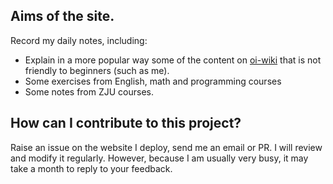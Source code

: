 ## Aims of the site.

Record my daily notes, including:
- Explain in a more popular way some of the content on [oi-wiki](https://oi-wiki.org/) that is not friendly to beginners (such as me).
- Some exercises from English, math and programming courses
- Some notes from ZJU courses.

## How can I contribute to this project?

Raise an issue on the website I deploy, send me an email or PR. I will review and modify it regularly. However, because I am usually very busy, it may take a month to reply to your feedback.
